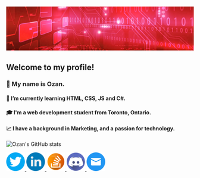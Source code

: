 ![hello!](ghbanner.png "github banner")

## Welcome to my profile!
<!--
Here are some ideas to get you started:
- 🔭 I’m currently working on ...
- 🌱 I’m currently learning ...
- 👯 I’m looking to collaborate on ...
- 🤔 I’m looking for help with ...
- 💬 Ask me about ...
- 📫 How to reach me: ...
- 😄 Pronouns: ...
- ⚡ Fun fact: ...
-->

### 👋 My name is Ozan.
#### 🌱 I’m currently learning HTML, CSS, JS and C#.
#### 🎓 I'm a web development student from Toronto, Ontario.
#### 📈 I have a background in Marketing, and a passion for technology.

![Ozan's GitHub stats](https://github-readme-stats.vercel.app/api?username=ozanls&show_icons=true&theme=transparent)

<a href="https://twitter.com/ozanls">
<img src="twitter.png" alt="Twitter" width="50" height="50">
</a>
<a href="https://www.linkedin.com/in/ozanlago">
<img src="linkedin.png" alt="LinkedIn" width="50" height="50">
</a>
<a href="https://stackoverflow.com/users/23215831/ozan">
<img src="stack-overflow.png" alt="StackOverflow" width="50" height="50">
</a>
<a href="https://discordapp.com/users/ozan.ls/">
<img src="discord.png" alt="Discord" width="50" height="50">
</a>
<a href="lago.ozan@gmail.com">
<img src="mail.png" alt="Email" width="50" height="50">
</a>

